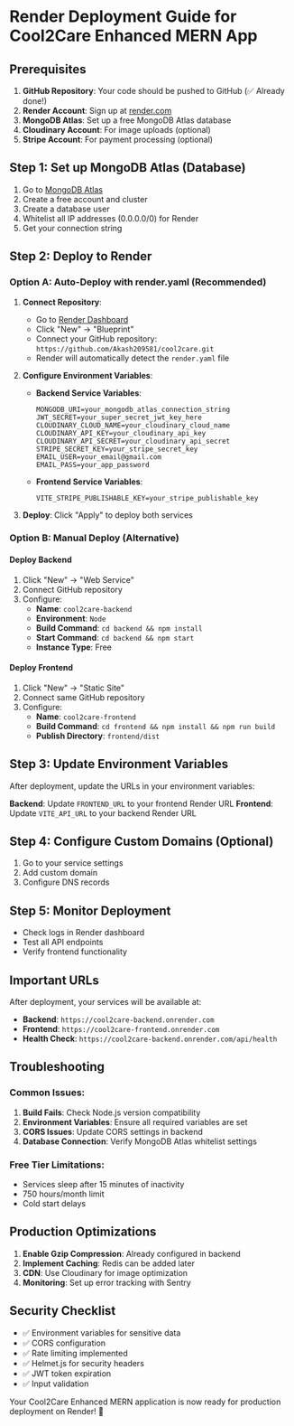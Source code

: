 # Render Deployment Guide for Cool2Care Enhanced MERN App

## Prerequisites
1. **GitHub Repository**: Your code should be pushed to GitHub (✅ Already done!)
2. **Render Account**: Sign up at [render.com](https://render.com)
3. **MongoDB Atlas**: Set up a free MongoDB Atlas database
4. **Cloudinary Account**: For image uploads (optional)
5. **Stripe Account**: For payment processing (optional)

## Step 1: Set up MongoDB Atlas (Database)

1. Go to [MongoDB Atlas](https://www.mongodb.com/atlas)
2. Create a free account and cluster
3. Create a database user
4. Whitelist all IP addresses (0.0.0.0/0) for Render
5. Get your connection string

## Step 2: Deploy to Render

### Option A: Auto-Deploy with render.yaml (Recommended)

1. **Connect Repository**:
   - Go to [Render Dashboard](https://dashboard.render.com)
   - Click "New" → "Blueprint"
   - Connect your GitHub repository: `https://github.com/Akash209581/cool2care.git`
   - Render will automatically detect the `render.yaml` file

2. **Configure Environment Variables**:
   - **Backend Service Variables**:
     ```
     MONGODB_URI=your_mongodb_atlas_connection_string
     JWT_SECRET=your_super_secret_jwt_key_here
     CLOUDINARY_CLOUD_NAME=your_cloudinary_cloud_name
     CLOUDINARY_API_KEY=your_cloudinary_api_key
     CLOUDINARY_API_SECRET=your_cloudinary_api_secret
     STRIPE_SECRET_KEY=your_stripe_secret_key
     EMAIL_USER=your_email@gmail.com
     EMAIL_PASS=your_app_password
     ```
   
   - **Frontend Service Variables**:
     ```
     VITE_STRIPE_PUBLISHABLE_KEY=your_stripe_publishable_key
     ```

3. **Deploy**: Click "Apply" to deploy both services

### Option B: Manual Deploy (Alternative)

#### Deploy Backend
1. Click "New" → "Web Service"
2. Connect GitHub repository
3. Configure:
   - **Name**: `cool2care-backend`
   - **Environment**: `Node`
   - **Build Command**: `cd backend && npm install`
   - **Start Command**: `cd backend && npm start`
   - **Instance Type**: Free

#### Deploy Frontend
1. Click "New" → "Static Site"
2. Connect same GitHub repository
3. Configure:
   - **Name**: `cool2care-frontend`
   - **Build Command**: `cd frontend && npm install && npm run build`
   - **Publish Directory**: `frontend/dist`

## Step 3: Update Environment Variables

After deployment, update the URLs in your environment variables:

**Backend**: Update `FRONTEND_URL` to your frontend Render URL
**Frontend**: Update `VITE_API_URL` to your backend Render URL

## Step 4: Configure Custom Domains (Optional)

1. Go to your service settings
2. Add custom domain
3. Configure DNS records

## Step 5: Monitor Deployment

- Check logs in Render dashboard
- Test all API endpoints
- Verify frontend functionality

## Important URLs

After deployment, your services will be available at:
- **Backend**: `https://cool2care-backend.onrender.com`
- **Frontend**: `https://cool2care-frontend.onrender.com`
- **Health Check**: `https://cool2care-backend.onrender.com/api/health`

## Troubleshooting

### Common Issues:
1. **Build Fails**: Check Node.js version compatibility
2. **Environment Variables**: Ensure all required variables are set
3. **CORS Issues**: Update CORS settings in backend
4. **Database Connection**: Verify MongoDB Atlas whitelist settings

### Free Tier Limitations:
- Services sleep after 15 minutes of inactivity
- 750 hours/month limit
- Cold start delays

## Production Optimizations

1. **Enable Gzip Compression**: Already configured in backend
2. **Implement Caching**: Redis can be added later
3. **CDN**: Use Cloudinary for image optimization
4. **Monitoring**: Set up error tracking with Sentry

## Security Checklist

- ✅ Environment variables for sensitive data
- ✅ CORS configuration
- ✅ Rate limiting implemented
- ✅ Helmet.js for security headers
- ✅ JWT token expiration
- ✅ Input validation

Your Cool2Care Enhanced MERN application is now ready for production deployment on Render! 🚀